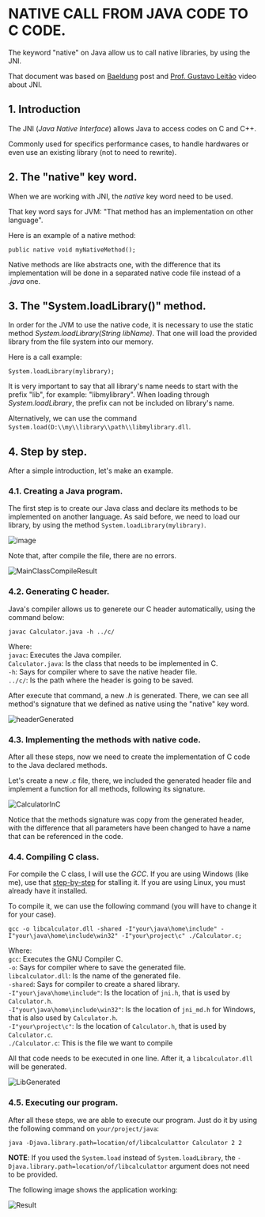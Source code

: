 # NATIVE CALL FROM JAVA CODE TO C CODE.

The keyword "native" on Java allow us to call native libraries, by using the JNI.

That document was based on [Baeldung](https://www.baeldung.com/jni) post and [Prof. Gustavo Leitão](https://www.youtube.com/watch?v=Ahcnr_qdCDQ) video about JNI.

## 1. Introduction
The JNI (_Java Native Interface_) allows Java to access codes on C and C++.

Commonly used for specifics performance cases, to handle hardwares or even use an existing library (not to need to rewrite).

## 2. The "native" key word.
When we are working with JNI, the _native_ key word need to be used.

That key word says for JVM: "That method has an implementation on other language".

Here is an example of a native method:

```
public native void myNativeMethod();
```

Native methods are like abstracts one, with the difference that its implementation will be done in a separated native code file instead of a _.java_ one.

## 3. The "System.loadLibrary()" method.

In order for the JVM to use the native code, it is necessary to use the static method _System.loadLibrary(String libName)_. That one will load the provided library from the file system into our memory.

Here is a call example:

```
System.loadLibrary(mylibrary);
```

It is very important to say that all library's name needs to start with the prefix "lib", for example: "libmylibrary". When loading through _System.loadLibrary_, the prefix can not be included on library's name.

Alternatively, we can use the command `System.load(D:\\my\\library\\path\\libmylibrary.dll`.

## 4. Step by step.
After a simple introduction, let's make an example.
### 4.1. Creating a Java program.
The first step is to create our Java class and declare its methods to be implemented on another language. As said before, we need to load our library, by using the method `System.loadLibrary(mylibrary)`.

![image](https://user-images.githubusercontent.com/71560285/209746001-9afd4095-5a4e-4b74-9d2e-3d0590b95e86.png)

Note that, after compile the file, there are no errors.

![MainClassCompileResult](https://user-images.githubusercontent.com/71560285/209746034-a3bcb62f-b7a9-46ae-8aa5-4adb55ca31bf.png)

### 4.2. Generating C header.
Java's compiler allows us to generete our C header automatically, using the command below:

```
javac Calculator.java -h ../c/
```

Where:<br>
`javac`: Executes the Java compiler.<br>
`Calculator.java`: Is the class that needs to be implemented in C.<br>
`-h`: Says for compiler where to save the native header file.<br>
`../c/`: Is the path where the header is going to be saved.<br>

After execute that command, a new _.h_ is generated. There, we can see all method's signature that we defined as native using the "native" key word.

![headerGenerated](https://user-images.githubusercontent.com/71560285/209746041-fb8eb3d8-4c65-4a26-b59a-eb45d14e73bf.png)

### 4.3. Implementing the methods with native code.
After all these steps, now we need to create the implementation of C code to the Java declared methods.

Let's create a new _.c_ file, there, we included the generated header file and implement a function for all methods, following its signature.

![CalculatorInC](https://user-images.githubusercontent.com/71560285/209746068-b96c4418-4209-421c-9020-38fe9b1c263e.png)

Notice that the methods signature was copy from the generated header, with the difference that all parameters have been changed to have a name that can be referenced in the code.

### 4.4. Compiling C class.
For compile the C class, I will use the _GCC_. If you are using Windows (like me), use that [step-by-step](https://www.youtube.com/watch?v=8Jc26cmTtKM) for stalling it. If you are using Linux, you must already have it installed.

To compile it, we can use the following command (you will have to change it for your case).

```
gcc -o libcalculator.dll -shared -I"your\java\home\include" -I"your\java\home\include\win32" -I"your\project\c" ./Calculator.c;
```

Where:<br>
`gcc`: Executes the GNU Compiler C.<br>
`-o`: Says for compiler where to save the generated file.<br>
`libcalculator.dll`: Is the name of the generated file.<br>
`-shared`: Says for compiler to create a shared library.<br>
`-I"your\java\home\include"`: Is the location of `jni.h`, that is used by `Calculator.h`.<br>
`-I"your\java\home\include\win32"`: Is the location of `jni_md.h` for Windows, that is also used by `Calculator.h`.<br>
`-I"your\project\c"`: Is the location of `Calculator.h`, that is used by `Calculator.c`.<br>
`./Calculator.c`: This is the file we want to compile<br>

All that code needs to be executed in one line. After it, a `libcalculator.dll` will be generated.

![LibGenerated](https://user-images.githubusercontent.com/71560285/209746080-76c71eaf-b61d-4b72-b322-eb2ab86fcc67.png)

### 4.5. Executing our program.
After all these steps, we are able to execute our program. Just do it by using the following command on `your/project/java`:

```
java -Djava.library.path=location/of/libcalculattor Calculator 2 2
```

**NOTE**: If you used the `System.load` instead of `System.loadLibrary`, the `-Djava.library.path=location/of/libcalculattor` argument does not need to be provided.

The following image shows the application working:

![Result](https://user-images.githubusercontent.com/71560285/209746013-b49383c7-f78d-4146-a208-9fd025811c92.png)
